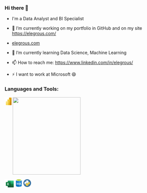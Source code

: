 ### Hi there 👋

<!--
**Elegrous/Elegrous** is a ✨ _special_ ✨ repository because its `README.md` (this file) appears on your GitHub profile.

Here are some ideas to get you started:

- 🔭 I’m currently working on ...
- 🌱 I’m currently learning ...
- 👯 I’m looking to collaborate on ...
- 🤔 I’m looking for help with ...
- 💬 Ask me about ...
- 📫 How to reach me: ...
- 😄 Pronouns: ...
- ⚡ Fun fact: ...

, based in Dublin, Ireland
-->

- I'm a Data Analyst and BI Specialist

- 🔭 I’m currently working on my portfolio in GitHub and on my site https://elegrous.com/
- <a href="https://elegrous.com/" target="_blank">elegrous.com</a>
- 🌱 I’m currently learning Data Science, Machine Learning 
- 📫 How to reach me: https://www.linkedin.com/in/elegrous/
- ⚡ I want to work at Microsoft 😄

### Languages and Tools:
<a href="https://powerbi.microsoft.com/" target="_blank">
  <img align="left" alt="Power BI" width="26px" src="images/Power-Bi.png">
</a>

<a href="http://www.google.com" target="_blank">
  <img width="220" height="250" border="0" align="center"  src="https://assets3.razerzone.com/HubYeBoANrkpLNGzCU7REGR-nOE=/1500x1000/https%3A%2F%2Fhybrismediaprod.blob.core.windows.net%2Fsys-master-phoenix-images-container%2Fhff%2Fh5b%2F9249243103262%2F211021-razerbook-quartz-m15-1500x1000-1.jpg"/>
</a>

[<img align="left" alt="Excel" width="33px" src="images/excel.png" />](https://www.microsoft.com/en-ie/microsoft-365/excel)
[<img align="left" alt="SQL" width="26px" src="images/SQL.png" />](https://azure.microsoft.com/en-us/products/azure-sql/database/#overview)
[<img align="left" alt="Python" width="28px" src="images/python.png" />](https://www.python.org/)

